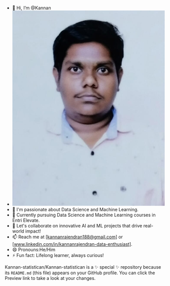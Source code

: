 - 👋 Hi, I’m @Kannan
- ![Kannan R ](https://github.com/Kannan-statistican/Kannan-statistican/blob/main/My%20pic.jpeg?raw=true)
- 👀 I'm passionate about Data Science and Machine Learning.
- 🌱 Currently pursuing Data Science and Machine Learning courses in Entri Elevate.
- 💞️ Let's collaborate on innovative AI and ML projects that drive real-world impact!
- 📫 Reach me at [kannanrajendran188@gmail.com] or [www.linkedin.com/in/kannanrajendran-data-enthusiast].
- 😄 Pronouns:He/Him
- ⚡ Fun fact: Lifelong learner, always curious!


Kannan-statistican/Kannan-statistican is a ✨ special ✨ repository because its `README.md` (this file) appears on your GitHub profile.
You can click the Preview link to take a look at your changes.

